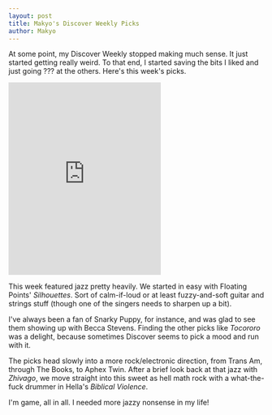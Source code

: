 ```yaml
---
layout: post
title: Makyo's Discover Weekly Picks
author: Makyo
---
```


At some point, my Discover Weekly stopped making much sense. It just started getting really weird. To that end, I started saving the bits I liked and just going ??? at the others. Here's this week's picks.

<iframe src="https://open.spotify.com/embed/user/drabmakyo/playlist/0ivpzJ0e9A6yIytRIFecaX" width="300" height="380" frameborder="0" allowtransparency="true"></iframe>

This week featured jazz pretty heavily. We started in easy with Floating Points' *Silhouettes*. Sort of calm-if-loud or at least fuzzy-and-soft guitar and strings stuff (though one of the singers needs to sharpen up a bit).

I've always been a fan of Snarky Puppy, for instance, and was glad to see them showing up with Becca Stevens. Finding the other picks like *Tocororo* was a delight, because sometimes Discover seems to pick a mood and run with it.

The picks head slowly into a more rock/electronic direction, from Trans Am, through The Books, to Aphex Twin. After a brief look back at that jazz with *Zhivago*, we move straight into this sweet as hell math rock with a what-the-fuck drummer in Hella's *Biblical Violence*.

I'm game, all in all. I needed more jazzy nonsense in my life!

